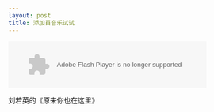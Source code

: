 ```yaml
---
layout: post
title: 添加首音乐试试
---
```

<object classid='clsid:D27CDB6E-AE6D-11cf-96B8-444553540000' width='400' height='95' id='bdmp3widget5682'><param name='movie' value='http://box.baidu.com/widget/flash/mbsong.swf?name=%E5%8E%9F%E6%9D%A5%E4%BD%A0%E4%B9%9F%E5%9C%A8%E8%BF%99%E9%87%8C&artist=%E5%88%98%E8%8B%A5%E8%8B%B1'></param><param name='wmode' value='opaque'></param><param name='allowscriptaccess' value='always'></param><embed src='http://box.baidu.com/widget/flash/mbsong.swf?name=%E5%8E%9F%E6%9D%A5%E4%BD%A0%E4%B9%9F%E5%9C%A8%E8%BF%99%E9%87%8C&artist=%E5%88%98%E8%8B%A5%E8%8B%B1' type='application/x-shockwave-flash' wmode='opaque' allowscriptaccess='always' width='400' height='95' name='bdmp3widget5682'></embed></object>

刘若英的《原来你也在这里》


